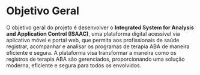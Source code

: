 # Objetivo Geral
O objetivo geral do projeto é desenvolver o **Integrated System for Analysis and Application Control (ISAAC)**, uma plataforma digital acessível via aplicativo móvel e portal web, que permita aos profissionais de saúde registrar, acompanhar e analisar os programas de terapia ABA de maneira eficiente e segura. A plataforma visa transformar a maneira como os registros de terapia ABA são gerenciados, proporcionando uma solução moderna, eficiente e segura para todos os envolvidos.

